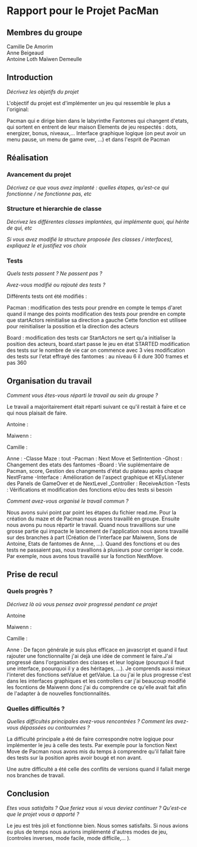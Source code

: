 # Rapport pour le Projet PacMan

## Membres du groupe

Camille De Amorim  
Anne Beigeaud  
Antoine Loth
Maïwen Demeulle

## Introduction

*Décrivez les objetifs du projet*

L'objectif du projet est d'implémenter un jeu qui ressemble le plus a l'original:

Pacman qui e dirige bien dans le labyrinthe
Fantomes qui changent d'etats, qui sortent en entrent de leur maison
Elements de jeu respectés : dots, energizer, bonus, niveaux,...
Interface graphique logique (on peut avoir un menu pause, un menu de game over, ...) et dans l'esprit de Pacman

## Réalisation

### Avancement du projet

*Décrivez ce que vous avez implanté : quelles étapes, qu'est-ce qui fonctionne / ne fonctionne pas, etc*

### Structure et hierarchie de classe

*Décrivez les différentes classes implantées, qui implémente quoi, qui hérite de qui, etc*

*Si vous avez modifié la structure proposée (les classes / interfaces), expliquez le et justifiez vos choix*

### Tests

*Quels tests passent ? Ne passent pas ?*


*Avez-vous modifié ou rajouté des tests ?*

Différents tests ont été modifiés : 

Pacman : modification des tests pour prendre en compte le temps d'aret quand il mange des points
         modification des tests pour prendre en compte que startActors reinitialise sa direction a gauche 
                Cette fonction est utilisee pour reinitialiser la possition et la direction des acteurs

Board : modification des tests car StartActors ne sert qu'a initialiser la position des acteurs, board.start passe le jeu en état STARTED
        modification des tests sur le nombre de vie car on commence avec 3 vies
        modification des tests sur l'etat effrayé des fantomes : au niveau 6 il dure 300 frames et pas 360
        

## Organisation du travail

*Comment vous êtes-vous réparti le travail au sein du groupe ?*

Le travail a majoritairement était réparti suivant ce qu'il restait à faire et ce qui nous plaisait de faire.

Antoine : 

Maiwenn : 

Camille : 

Anne : 
-Classe Maze : tout
-Pacman : Next Move et SetIntention
-Ghost : Changement des etats des fantomes 
-Board : Vie suplémentaire de Pacman, score, Gestion des changments d'état du plateau après chaque NextFrame
-Interface : Amélioration de l'aspect graphique et KEyListener des Panels de GameOver et de NextLevel
_Controller : ReceiveAction
-Tests : Vérifications et modification des fonctions et/ou des tests si besoin

*Comment avez-vous organisé le travail commun ?*

Nous avons suivi point par point les étapes du fichier read.me. Pour la création du maze et de Pacman nous avons travaillé en groupe. 
Ensuite nous avons pu nous répartir le travail.
Quand nous travaillions sur une grosse partie qui impacte le lancement de l'application nous avons travaillé sur des 
branches à part (Création de l'interface par Maiwenn, Sons de Antoine, Etats de fantomes de Anne, ...).
Quand des fonctions et ou des tests ne passaient pas, nous travallions à plusieurs pour corriger le code. Par exemple, nous
avons tous travaillé sur la fonction NextMove.


## Prise de recul

### Quels progrès ?

*Décrivez là où vous pensez avoir progressé pendant ce projet*

Antoine

Maiwenn : 

Camille : 

Anne : De façon générale je suis plus efficace en javascript et quand il faut rajouter une fonctionnalite j'ai dejà une
idée de comment le faire.J'ai progressé dans l'organisation des classes et leur logique (pourquoi il faut une interface, poourquoi il y a 
des héritages, ...). Je comprends aussi mieux l'interet des fonctions setValue et getValue. La ou j'ai le plus progresse
c'est dans les interfaces graphiques et les controllers car j'ai beaucoup modifié les focntions de Maiwenn donc j'ai du
comprendre ce qu'elle avait fait afin de l'adapter à de nouvelles fonctionnalités.

### Quelles difficultés ?

*Quelles difficultés principales avez-vous rencontrées ? Comment les avez-vous dépassées ou contournées ?*

La difficulté principale a été de faire correspondre notre logique pour implémenter le jeu à celle des tests. Par exemple
pour la fonction Next Move de Pacman nous avons mis du temps à comprendre qu'il fallait faire des tests sur la position
après avoir bougé et non avant.

Une autre difficulté a été celle des conflits de versions quand il fallait merge nos branches de travail. 

## Conclusion

*Etes vous satisfaits ? Que feriez vous si vous deviez continuer ? Qu'est-ce que le projet vous a apporté ?*

Le jeu est très joli et fonctionne bien. Nous somes satisfaits. Si nous avions eu plus de temps nous aurions implémenté 
d'autres modes de jeu, (controles inverses, mode facile, mode difficile,... ).